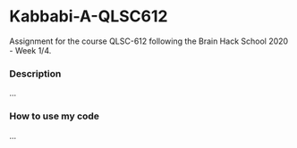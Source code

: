 # Kabbabi-A-QLSC612

Assignment for the course QLSC-612 following the Brain Hack School 2020 - Week 1/4.

### Description

...

### How to use my code

...
